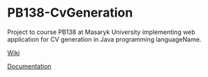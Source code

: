 # PB138-CvGeneration
Project to course PB138 at Masaryk University implementing web application for CV generation in Java programming languageName.

[Wiki](https://github.com/lenkahe/PB138-CvGeneration/wiki)

[Documentation](https://github.com/lenkahe/PB138-CvGeneration/wiki/Documentation)
